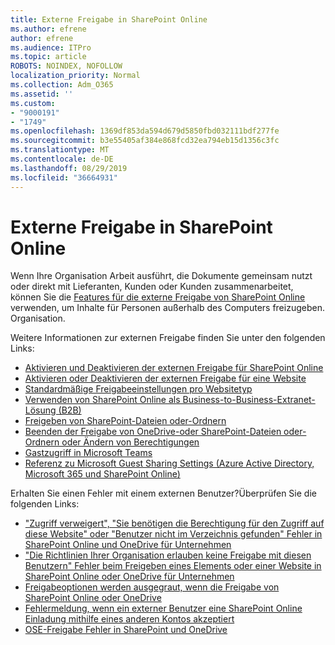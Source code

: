 ```yaml
---
title: Externe Freigabe in SharePoint Online
ms.author: efrene
author: efrene
ms.audience: ITPro
ms.topic: article
ROBOTS: NOINDEX, NOFOLLOW
localization_priority: Normal
ms.collection: Adm_O365
ms.assetid: ''
ms.custom:
- "9000191"
- "1749"
ms.openlocfilehash: 1369df853da594d679d5850fbd032111bdf277fe
ms.sourcegitcommit: b3e55405af384e868fcd32ea794eb15d1356c3fc
ms.translationtype: MT
ms.contentlocale: de-DE
ms.lasthandoff: 08/29/2019
ms.locfileid: "36664931"
---
```

# <a name="external-sharing-in-sharepoint-online"></a>Externe Freigabe in SharePoint Online

Wenn Ihre Organisation Arbeit ausführt, die Dokumente gemeinsam nutzt oder direkt mit Lieferanten, Kunden oder Kunden zusammenarbeitet, können Sie die [Features für die externe Freigabe von SharePoint Online](https://docs.microsoft.com/sharepoint/external-sharing-overview) verwenden, um Inhalte für Personen außerhalb des Computers freizugeben. Organisation.

Weitere Informationen zur externen Freigabe finden Sie unter den folgenden Links:

- [Aktivieren und Deaktivieren der externen Freigabe für SharePoint Online](https://docs.microsoft.com/sharepoint/turn-external-sharing-on-or-off)
- [Aktivieren oder Deaktivieren der externen Freigabe für eine Website](https://docs.microsoft.com/sharepoint/change-external-sharing-site)
- [Standardmäßige Freigabeeinstellungen pro Websitetyp](https://docs.microsoft.com/Office365/Enterprise/microsoft-365-guest-settings#sharepoint-site-level)
- [Verwenden von SharePoint Online als Business-to-Business-Extranet-Lösung (B2B)](https://docs.microsoft.com/sharepoint/create-b2b-extranet)
- [Freigeben von SharePoint-Dateien oder-Ordnern](https://support.office.com/article/share-sharepoint-files-or-folders-1fe37332-0f9a-4719-970e-d2578da4941c)
- [Beenden der Freigabe von OneDrive-oder SharePoint-Dateien oder-Ordnern oder Ändern von Berechtigungen](https://support.office.com/article/stop-sharing-onedrive-or-sharepoint-files-or-folders-or-change-permissions-0a36470f-d7fe-40a0-bd74-0ac6c1e13323?ui=en-US&rs=en-US&ad=US)
- [Gastzugriff in Microsoft Teams](https://docs.microsoft.com/MicrosoftTeams/guest-access)
- [Referenz zu Microsoft Guest Sharing Settings (Azure Active Directory, Microsoft 365 und SharePoint Online)](https://docs.microsoft.com/Office365/Enterprise/microsoft-365-guest-settings)

Erhalten Sie einen Fehler mit einem externen Benutzer?Überprüfen Sie die folgenden Links:

- ["Zugriff verweigert", "Sie benötigen die Berechtigung für den Zugriff auf diese Website" oder "Benutzer nicht im Verzeichnis gefunden" Fehler in SharePoint Online und OneDrive für Unternehmen](https://docs.microsoft.com/sharepoint/support/administration/access-denied-or-need-permission-error-sharepoint-online-or-onedrive-for-business)
- ["Die Richtlinien Ihrer Organisation erlauben keine Freigabe mit diesen Benutzern" Fehler beim Freigeben eines Elements oder einer Website in SharePoint Online oder OneDrive für Unternehmen](https://docs.microsoft.com/sharepoint/support/administration/organization-policies-do-not-allow-you-to-share-with-users-error)
- [Freigabeoptionen werden ausgegraut, wenn die Freigabe von SharePoint Online oder OneDrive](https://docs.microsoft.com/sharepoint/support/administration/sharing-options-grayed-out-when-sharing-from-sharepoint-online-or-onedrive)
- [Fehlermeldung, wenn ein externer Benutzer eine SharePoint Online Einladung mithilfe eines anderen Kontos akzeptiert](https://support.office.com/article/Error-message-when-an-external-user-accepts-a-SharePoint-Online-invitation-by-using-another-account-f0d34413-ea7c-42c7-a485-c4e5d421e5f0-)
- [OSE-Freigabe Fehler in SharePoint und OneDrive](https://docs.microsoft.com/sharepoint/sharepoint-onedrive-error-message)


